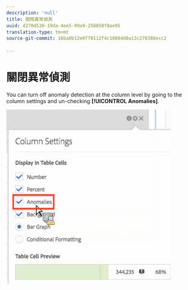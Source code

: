```yaml
---
description: 'null'
title: 關閉異常偵測
uuid: d270d530-19da-4ee5-99a9-258050f8ae95
translation-type: tm+mt
source-git-commit: 16ba0b12e0f70112f4c10804d0a13c278388ecc2

---
```



# 關閉異常偵測

You can turn off anomaly detection at the column level by going to the column settings and un-checking **[!UICONTROL Anomalies]**.

![](assets/turnoff_anomalies.png)

